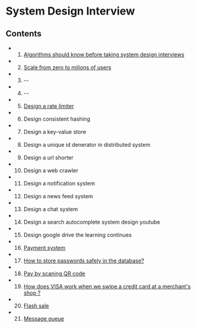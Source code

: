 # System Design Interview

## Contents
- 1. [Algorithms should know before taking system design interviews](./algorithms_for_sdi.md)
- 2. [Scale from zero to milions of users](./scale_0_1M_of_users.md)
- 3. --
- 4. --
- 5. [Design a rate limiter](./design_a_rate_limter.md)
- 6. Design consistent hashing
- 7. Design a key-value store
- 8. Design a unique id denerator in distributed system
- 9. Design a url shorter
- 10. Design a web crawler
- 11. Design a notification system
- 12. Design a news feed system
- 13. Design a chat system
- 14. Design a search autocomplete system design youtube
- 15. Design google drive the learning continues
- 16. [Payment system](./payment_system.md)
- 17. [How to store passwords safely in the database?](https://www.youtube.com/watch?v=zt8Cocdy15c)
- 18. [Pay by scaning QR code](./pay_by_scanig.md)
- 19. [How does VISA work when we swipe a credit card at a merchant's shop ?](./visa.md)
- 20. [Flash sale](./flash_sale.md)
- 21. [Message queue](./message_queue.md)
